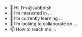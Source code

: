 - 👋 Hi, I’m @subbotsh
- 👀 I’m interested in ...
- 🌱 I’m currently learning ...
- 💞️ I’m looking to collaborate on ...
- 📫 How to reach me ...

<!---
subbotsh/subbotsh is a ✨ special ✨ repository because its `README.md` (this file) appears on your GitHub profile.
You can click the Preview link to take a look at your changes.
--->
